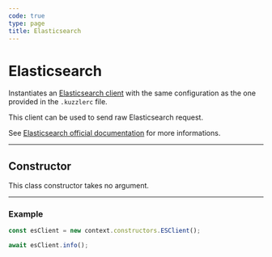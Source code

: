 ```yaml
---
code: true
type: page
title: Elasticsearch
---
```


# Elasticsearch

Instantiates an [Elasticsearch client](https://github.com/elastic/elasticsearch-js) with the same configuration as the one provided in the `.kuzzlerc` file.  

This client can be used to send raw Elasticsearch request.  

See [Elasticsearch official documentation](https://www.elastic.co/guide/en/elasticsearch/client/javascript-api/7.3/api-reference.html) for more informations.

---

## Constructor

This class constructor takes no argument.

---

### Example

```js
const esClient = new context.constructors.ESClient();

await esClient.info();
```